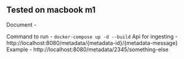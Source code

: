 ## Tested on macbook m1

Document - 

Command to run - `docker-compose up -d --build`
Api for ingesting - http://localhost:8080/metadata/{metadata-id}/{metadata-message}
Example - http://localhost:8080/metadata/2345/something-else
